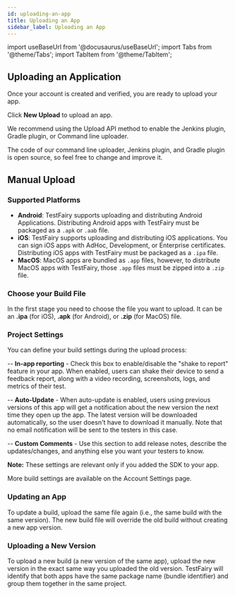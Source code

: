```yaml
---
id: uploading-an-app
title: Uploading an App
sidebar_label: Uploading an App
---
```


import useBaseUrl from '@docusaurus/useBaseUrl';
import Tabs from '@theme/Tabs';
import TabItem from '@theme/TabItem';

## Uploading an Application

Once your account is created and verified, you are ready to upload your app.

Click **New Upload** to upload an app.

We recommend using the Upload API method to enable the Jenkins plugin, Gradle plugin, or Command line uploader.

The code of our command line uploader, Jenkins plugin, and Gradle plugin is open source, so feel free to change and improve it.

## Manual Upload

### Supported Platforms

- **Android**: TestFairy supports uploading and distributing Android Applications. Distributing Android apps with TestFairy must be packaged as a `.apk` or `.aab` file.
- **iOS**: TestFairy supports uploading and distributing iOS applications. You can sign iOS apps with AdHoc, Development, or Enterprise certificates. Distributing iOS apps with TestFairy must be packaged as a `.ipa` file.
- **MacOS**: MacOS apps are bundled as `.app` files, however, to distribute MacOS apps with TestFairy, those `.app` files must be zipped into a `.zip` file.

### Choose your Build File

In the first stage you need to choose the file you want to upload. It can be an **.ipa** (for iOS), **.apk** (for Android), or **.zip** (for MacOS) file.

### Project Settings

You can define your build settings during the upload process:

-- **In-app reporting** - Check this box to enable/disable the "shake to report" feature in your app. When enabled, users can shake their device to send a feedback report, along with a video recording, screenshots, logs, and metrics of their test.

-- **Auto-Update** - When auto-update is enabled, users using previous versions of this app will get a notification about the new version the next time they open up the app. The latest version will be downloaded automatically, so the user doesn't have to download it manually. Note that no email notification will be sent to the testers in this case.

-- **Custom Comments** - Use this section to add release notes, describe the updates/changes, and anything else you want your testers to know.

**Note:** These settings are relevant only if you added the SDK to your app.

More build settings are available on the Account Settings page.

### Updating an App

To update a build, upload the same file again (i.e., the same build with the same version). The new build file will override the old build without creating a new app version.

### Uploading a New Version

To upload a new build (a new version of the same app), upload the new version in the exact same way you uploaded the old version. TestFairy will identify that both apps have the same package name (bundle identifier) and group them together in the same project.
